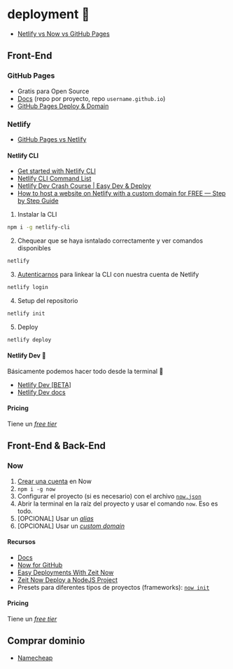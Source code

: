 # deployment :rocket:

- [Netlify vs Now vs GitHub Pages](https://medium.com/liferaydesign/netlify-vs-zeit-vs-github-pages-5f609dd6912b)

## Front-End

### GitHub Pages

- Gratis para Open Source
- [Docs](https://pages.github.com/) (repo por proyecto, repo `username.github.io`)
- [GitHub Pages Deploy & Domain](https://www.youtube.com/watch?v=SKXkC4SqtRk)

### Netlify

- [GitHub Pages vs Netlify](https://www.netlify.com/github-pages-vs-netlify/)

#### Netlify CLI

- [Get started with Netlify CLI](https://docs.netlify.com/cli/get-started/)
- [Netlify CLI Command List](https://cli.netlify.com/#netlify-cli-command-list)
- [Netlify Dev Crash Course | Easy Dev & Deploy](https://www.youtube.com/watch?v=FMhVXOA54x8)
- [How to host a website on Netlify with a custom domain for FREE — Step by Step Guide](https://levelup.gitconnected.com/how-to-host-domain-to-netlify-site-for-free-step-by-step-guide-45d0c2102db3)

1. Instalar la CLI

```bash
npm i -g netlify-cli
```

2. Chequear que se haya isntalado correctamente y ver comandos disponibles

```bash
netlify
```

3. [Autenticarnos](https://docs.netlify.com/cli/get-started/#authentication) para linkear la CLI con nuestra cuenta de Netlify

```bash
netlify login
```

4. Setup del repositorio

```bash
netlify init
```

5. Deploy

```bash
netlify deploy
```

#### Netlify Dev :rocket:

Básicamente podemos hacer todo desde la terminal 🤘

- [Netlify Dev [BETA]](https://www.netlify.com/products/dev/)
- [Netlify Dev docs](https://github.com/netlify/cli/blob/master/docs/netlify-dev.md)

#### Pricing 

Tiene un [_free tier_](https://www.netlify.com/pricing/)

## Front-End & Back-End

### Now

1. [Crear una cuenta](https://zeit.co/signup) en Now
2. `npm i -g now`
3. Configurar el proyecto (si es necesario) con el archivo [`now.json`](https://zeit.co/docs/configuration/)
4. Abrir la terminal en la raíz del proyecto y usar el comando `now`. Eso es todo.
5. [OPCIONAL] Usar un [_alias_](https://zeit.co/blog/automatic-aliasing)
6. [OPCIONAL] Usar un [_custom domain_](https://zeit.co/docs/v2/custom-domains/)

#### Recursos

- [Docs](https://zeit.co/docs)
- [Now for GitHub](https://zeit.co/github)
- [Easy Deployments With Zeit Now](https://www.youtube.com/watch?v=OF9UkxDOSII)
- [Zeit Now Deploy a NodeJS Project](https://www.youtube.com/watch?v=1Bfb8pSvoQo)
- Presets para diferentes tipos de proyectos (frameworks): [`now init`](https://zeit.co/blog/now-init)

#### Pricing

Tiene un [_free tier_](https://zeit.co/pricing)

## Comprar dominio

- [Namecheap](https://namecheap.com)
